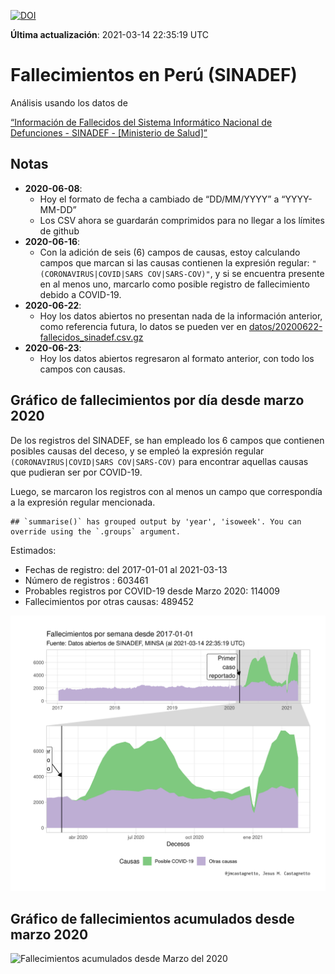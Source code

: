 [![DOI](https://zenodo.org/badge/270383647.svg)](https://zenodo.org/badge/latestdoi/270383647)

**Última actualización**: 2021-03-14 22:35:19 UTC

Fallecimientos en Perú (SINADEF)
================================

Análisis usando los datos de

[“Información de Fallecidos del Sistema Informático Nacional de
Defunciones - SINADEF - \[Ministerio de
Salud\]”](https://www.datosabiertos.gob.pe/dataset/informaci%C3%B3n-de-fallecidos-del-sistema-inform%C3%A1tico-nacional-de-defunciones-sinadef-ministerio)

Notas
-----

-   **2020-06-08**:
    -   Hoy el formato de fecha a cambiado de “DD/MM/YYYY” a
        “YYYY-MM-DD”
    -   Los CSV ahora se guardarán comprimidos para no llegar a los
        límites de github
-   **2020-06-16**:
    -   Con la adición de seis (6) campos de causas, estoy calculando
        campos que marcan si las causas contienen la expresión regular:
        `"(CORONAVIRUS|COVID|SARS COV|SARS-COV)"`, y si se encuentra
        presente en al menos uno, marcarlo como posible registro de
        fallecimiento debido a COVID-19.
-   **2020-06-22**:
    -   Hoy los datos abiertos no presentan nada de la información
        anterior, como referencia futura, lo datos se pueden ver en
        [datos/20200622-fallecidos\_sinadef.csv.gz](%22datos/20200622-fallecidos_sinadef.csv.gz%22)
-   **2020-06-23**:
    -   Hoy los datos abiertos regresaron al formato anterior, con todo
        los campos con causas.

Gráfico de fallecimientos por día desde marzo 2020
--------------------------------------------------

De los registros del SINADEF, se han empleado los 6 campos que contienen
posibles causas del deceso, y se empleó la expresión regular
`(CORONAVIRUS|COVID|SARS COV|SARS-COV)` para encontrar aquellas causas
que pudieran ser por COVID-19.

Luego, se marcaron los registros con al menos un campo que correspondía
a la expresión regular mencionada.

    ## `summarise()` has grouped output by 'year', 'isoweek'. You can override using the `.groups` argument.

Estimados:

-   Fechas de registro: del 2017-01-01 al 2021-03-13
-   Número de registros : 603461
-   Probables registros por COVID-19 desde Marzo 2020: 114009
-   Fallecimientos por otras causas: 489452

![Fallecimientos por semana](plots/fallecimientos-por-semana.png)

Gráfico de fallecimientos acumulados desde marzo 2020
-----------------------------------------------------

![Fallecimientos acumulados desde Marzo del
2020](plots/fallecimientos-acumulados.png)
